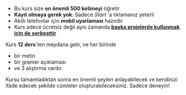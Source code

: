 - Bu kurs size **en önemli 500 kelimeyi** öğretir
- **Kayıt olmaya gerek yok**: Sadece *Start* 'a tıklamanız yeterli
- Akıllı telefonlar için **mobil uyarlaması** hazırdır
- Kurs adece ücretsiz değil aynı zamanda **[başka projelerde kullanmak için de serbesttir](https://github.com/Esperanto/kurso-zagreba-metodo)**

Kurs **12 ders**'ten meydana gelir, ve her birinde

- bir metin
- bir gramer açıklaması
- ve 3 alıştırma vardır.

Kursu tamamladıktan sonra en önemli şeyleri anlayabilecek ve kendinizi ifade edecek şekilde cümleler oluşturabileceksiniz. Sadece deneyin!
